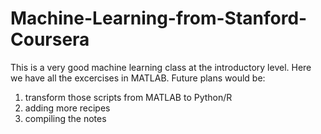 # Machine-Learning-from-Stanford-Coursera

This is a very good machine learning class at the introductory level. Here we have all the excercises in MATLAB. Future plans would be:

1. transform those scripts from MATLAB to Python/R
2. adding more recipes
3. compiling the notes
